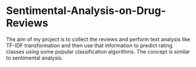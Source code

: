 # Sentimental-Analysis-on-Drug-Reviews

The aim of my project is to collect the reviews and perform text analysis like TF-IDF transformation and then use that information to predict rating classes using some popular classification algorithms. The concept is similar to sentimental analysis.
